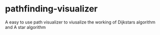 # pathfinding-visualizer
A easy to use path visualizer to viusalize the working of Dijkstars algorithm and A star algorithm

